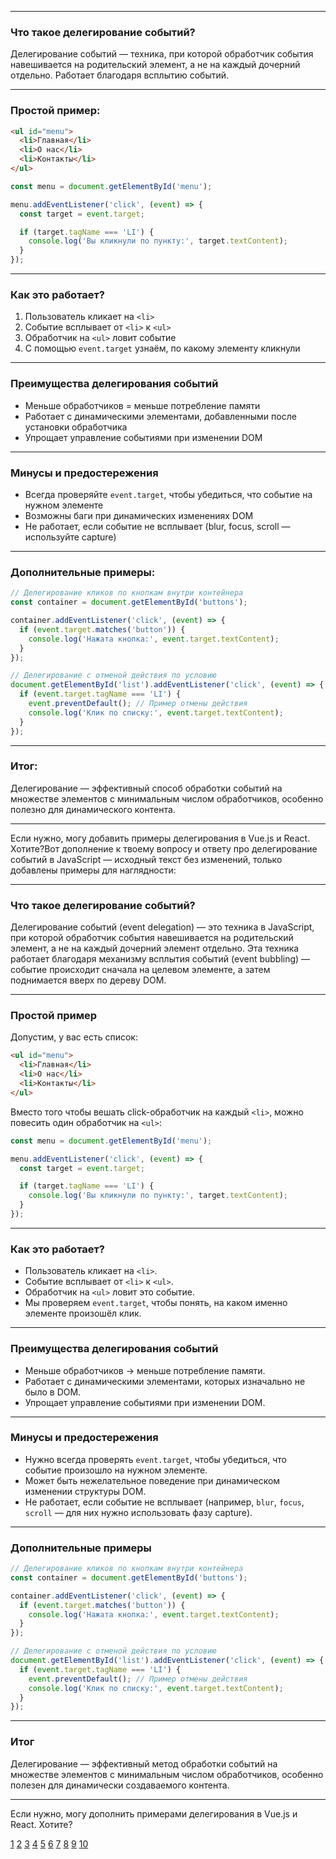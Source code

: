 
---

### Что такое делегирование событий?

Делегирование событий — техника, при которой обработчик события навешивается на родительский элемент, а не на каждый дочерний отдельно. Работает благодаря всплытию событий.

---

### Простой пример:

```html
<ul id="menu">
  <li>Главная</li>
  <li>О нас</li>
  <li>Контакты</li>
</ul>
```

```js
const menu = document.getElementById('menu');

menu.addEventListener('click', (event) => {
  const target = event.target;

  if (target.tagName === 'LI') {
    console.log('Вы кликнули по пункту:', target.textContent);
  }
});
```

---

### Как это работает?

1. Пользователь кликает на `<li>`
2. Событие всплывает от `<li>` к `<ul>`
3. Обработчик на `<ul>` ловит событие
4. С помощью `event.target` узнаём, по какому элементу кликнули

---

### Преимущества делегирования событий

- Меньше обработчиков = меньше потребление памяти
- Работает с динамическими элементами, добавленными после установки обработчика
- Упрощает управление событиями при изменении DOM

---

### Минусы и предостережения

- Всегда проверяйте `event.target`, чтобы убедиться, что событие на нужном элементе
- Возможны баги при динамических изменениях DOM
- Не работает, если событие не всплывает (blur, focus, scroll — используйте capture)

---

### Дополнительные примеры:

```js
// Делегирование кликов по кнопкам внутри контейнера
const container = document.getElementById('buttons');

container.addEventListener('click', (event) => {
  if (event.target.matches('button')) {
    console.log('Нажата кнопка:', event.target.textContent);
  }
});
```

```js
// Делегирование с отменой действия по условию
document.getElementById('list').addEventListener('click', (event) => {
  if (event.target.tagName === 'LI') {
    event.preventDefault(); // Пример отмены действия
    console.log('Клик по списку:', event.target.textContent);
  }
});
```

---

### Итог:

Делегирование — эффективный способ обработки событий на множестве элементов с минимальным числом обработчиков, особенно полезно для динамического контента.

---

Если нужно, могу добавить примеры делегирования в Vue.js и React. Хотите?Вот дополнение к твоему вопросу и ответу про делегирование событий в JavaScript — исходный текст без изменений, только добавлены примеры для наглядности:

---

### Что такое делегирование событий?

Делегирование событий (event delegation) — это техника в JavaScript, при которой обработчик события навешивается на родительский элемент, а не на каждый дочерний элемент отдельно. Эта техника работает благодаря механизму всплытия событий (event bubbling) — событие происходит сначала на целевом элементе, а затем поднимается вверх по дереву DOM.

---

### Простой пример

Допустим, у вас есть список:

```html
<ul id="menu">
  <li>Главная</li>
  <li>О нас</li>
  <li>Контакты</li>
</ul>
```

Вместо того чтобы вешать click-обработчик на каждый `<li>`, можно повесить один обработчик на `<ul>`:

```js
const menu = document.getElementById('menu');

menu.addEventListener('click', (event) => {
  const target = event.target;

  if (target.tagName === 'LI') {
    console.log('Вы кликнули по пункту:', target.textContent);
  }
});
```

---

### Как это работает?

- Пользователь кликает на `<li>`.
- Событие всплывает от `<li>` к `<ul>`.
- Обработчик на `<ul>` ловит это событие.
- Мы проверяем `event.target`, чтобы понять, на каком именно элементе произошёл клик.

---

### Преимущества делегирования событий

- Меньше обработчиков → меньше потребление памяти.
- Работает с динамическими элементами, которых изначально не было в DOM.
- Упрощает управление событиями при изменении DOM.

---

### Минусы и предостережения

- Нужно всегда проверять `event.target`, чтобы убедиться, что событие произошло на нужном элементе.
- Может быть нежелательное поведение при динамическом изменении структуры DOM.
- Не работает, если событие не всплывает (например, `blur`, `focus`, `scroll` — для них нужно использовать фазу capture).

---

### Дополнительные примеры

```js
// Делегирование кликов по кнопкам внутри контейнера
const container = document.getElementById('buttons');

container.addEventListener('click', (event) => {
  if (event.target.matches('button')) {
    console.log('Нажата кнопка:', event.target.textContent);
  }
});
```

```js
// Делегирование с отменой действия по условию
document.getElementById('list').addEventListener('click', (event) => {
  if (event.target.tagName === 'LI') {
    event.preventDefault(); // Пример отмены действия
    console.log('Клик по списку:', event.target.textContent);
  }
});
```

---

### Итог

Делегирование — эффективный метод обработки событий на множестве элементов с минимальным числом обработчиков, особенно полезен для динамически создаваемого контента.

---

Если нужно, могу дополнить примерами делегирования в Vue.js и React. Хотите?

[1](https://learn.javascript.ru/event-delegation)
[2](https://habr.com/ru/articles/512782/)
[3](https://code.mu/ru/javascript/book/prime/dom/object-Event/events-delegation/)
[4](https://maxello.gitbooks.io/js-note/content/17_dom_events/delegirovanie_sobitii.html)
[5](https://stasonmars.ru/javascript/kak-rabotaet-delegirovanie-sobityi-v-javascript/)
[6](https://tokmakov.msk.ru/blog/item/692)
[7](https://www.youtube.com/watch?v=8jemKgy1CIM)
[8](https://proproprogs.ru/javascript_dom/delegirovanie-sobytiy)
[9](https://habr.com/ru/companies/timeweb/articles/940722/)
[10](https://www.youtube.com/shorts/rRLJ3rJEWmQ)
